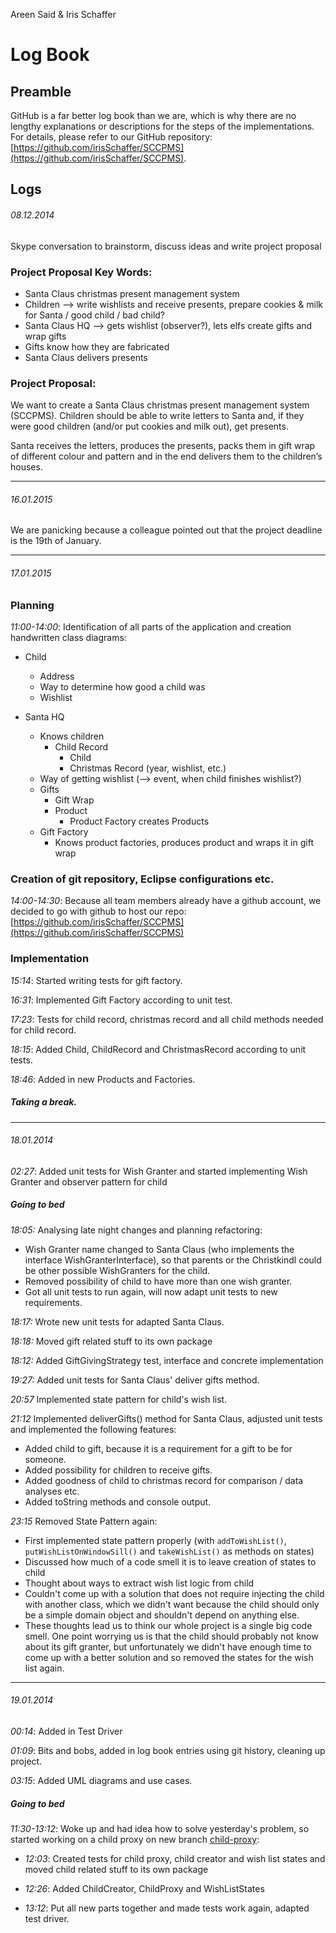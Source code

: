 Areen Said & Iris Schaffer


# Log Book

## Preamble
GitHub is a far better log book than we are, which is why there are no lengthy explanations or descriptions for the steps of the implementations. For details, please refer to our GitHub repository: [https://github.com/irisSchaffer/SCCPMS](https://github.com/irisSchaffer/SCCPMS).

## Logs

###### 08.12.2014

Skype conversation to brainstorm, discuss ideas and write project proposal

### Project Proposal Key Words:

- Santa Claus christmas present management system
- Children —> write wishlists and receive presents, prepare cookies & milk for Santa / good child / bad child?
- Santa Claus HQ —> gets wishlist (observer?), lets elfs create gifts and wrap gifts
- Gifts know how they are fabricated
- Santa Claus delivers presents

### Project Proposal:

We want to create a Santa Claus christmas present management system (SCCPMS). Children should be able to write letters to Santa and, if they were good children (and/or put cookies and milk out), get presents.
Santa receives the letters, produces the presents, packs them in gift wrap of different colour and pattern and in the end delivers them to the children’s houses.

---

###### 16.01.2015

We are panicking because a colleague pointed out that the project deadline is the 19th of January.

---

###### 17.01.2015

### Planning

*11:00-14:00*: Identification of all parts of the application and creation handwritten class diagrams:

- Child
	- Address
	- Way to determine how good a child was
	- Wishlist

- Santa HQ
	- Knows children
		- Child Record
			- Child
			- Christmas Record (year, wishlist, etc.)
	- Way of getting wishlist (—> event, when child finishes wishlist?)
	- Gifts
		- Gift Wrap
		- Product
			- Product Factory creates Products
	- Gift Factory
		- Knows product factories, produces product and wraps it in gift wrap

### Creation of git repository, Eclipse configurations etc.
*14:00-14:30*: Because all team members already have a github account, we decided to go with github to host our repo: [https://github.com/irisSchaffer/SCCPMS](https://github.com/irisSchaffer/SCCPMS)

### Implementation
*15:14*: Started writing tests for gift factory.

*16:31*: Implemented Gift Factory according to unit test.

*17:23*: Tests for child record, christmas record and all child methods needed for child record.

*18:15*: Added Child, ChildRecord and ChristmasRecord according to unit tests.

*18:46*: Added in new Products and Factories.

##### *Taking a break.* 

---

###### 18.01.2014

*02:27*: Added unit tests for Wish Granter and started implementing Wish Granter and observer pattern for child

##### *Going to bed*

*18:05:* Analysing late night changes and planning refactoring:

- Wish Granter name changed to Santa Claus (who implements the interface WishGranterInterface), so that parents or the Christkindl could be other
possible WishGranters for the child.
- Removed possibility of child to have more than one wish granter.
- Got all unit tests to run again, will now adapt unit tests to new
requirements.

*18:17:* Wrote new unit tests for adapted Santa Claus.

*18:18:* Moved gift related stuff to its own package

*18:12:* Added GiftGivingStrategy test, interface and concrete implementation

*19:27:* Added unit tests for Santa Claus' deliver gifts method.

*20:57* Implemented state pattern for child's wish list.

*21:12* Implemented deliverGifts() method for Santa Claus, adjusted unit tests and implemented the following features:

- Added child to gift, because it is a requirement for a gift to be for
someone.
- Added possibility for children to receive gifts.
- Added goodness of child to christmas record for comparison / data
analyses etc.
- Added toString methods and console output.

*23:15* Removed State Pattern again:

- First implemented state pattern properly (with `addToWishList()`, `putWishListOnWindowSill()` and `takeWishList()` as methods on states)
- Discussed how much of a code smell it is to leave creation of states to child
- Thought about ways to extract wish list logic from child
- Couldn't come up with a solution that does not require injecting the child with another class, which we didn't want because the child should only be a simple domain object and shouldn't depend on anything else.
- These thoughts lead us to think our whole project is a single big code smell. One point worrying us is that the child should probably not know about its gift granter, but unfortunately we didn't have enough time to come up with a better solution and so removed the states for the wish list again.

---

###### 19.01.2014

*00:14*: Added in Test Driver

*01:09*: Bits and bobs, added in log book entries using git history, cleaning up project.

*03:15*: Added UML diagrams and use cases.

##### *Going to bed*

*11:30-13:12*: Woke up and had idea how to solve yesterday's problem, so started working on a child proxy on new branch [child-proxy](https://github.com/irisSchaffer/SCCPMS/tree/child-proxy):

- *12:03*: Created tests for child proxy, child creator and wish list states and moved child related stuff to its own package

- *12:26*: Added ChildCreator, ChildProxy and WishListStates

- *13:12*: Put all new parts together and made tests work again, adapted test driver.
